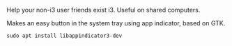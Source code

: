 Help your non-i3 user friends exist i3. Useful on shared computers.

Makes an easy button in the system tray using app indicator, based on GTK.

    sudo apt install libappindicator3-dev
